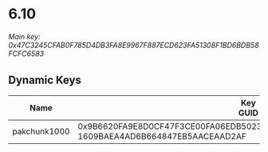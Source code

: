 # 6.10

###### *Main key: 0x47C3245CFAB0F785D4DB3FA8E9967F887ECD623FA51308F1BD6BDB58FCFC6583*

## Dynamic Keys

| Name         | Key<br/>GUID                                                                                            |
|--------------|---------------------------------------------------------------------------------------------------------|
| pakchunk1000 | 0x9B6620FA9E8D0CF47F3CE00FA06EDB5023DA6CB4F119CFE1F27ACE108C03C7B9<br/>1609BAEA4AD6B664847EB5AACEAAD2AF |
